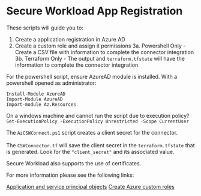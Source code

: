 # Secure Workload App Registration

These scripts will guide you to:
1. Create a application registration in Azure AD
2. Create a custom role and assign it permissions
3a. Powershell Only - Create a CSV file with information to complete the connector integration
3b. Terraform Only - The output and `terraform.tfstate` will have the information to complete the connector integration

For the powershell script, ensure AzureAD module is installed. With a powershell opened as administrator:

`Install-Module AzureAD`</br>`Import-Module AzureAD`</br>`Import-module Az.Resources`

On a windows machine and cannot run the script due to execution policy?</br>`Set-ExecutionPolicy -ExecutionPolicy Unrestricted -Scope CurrentUser`

The `AzCSWConnect.ps1` script creates a client secret for the connector.
</br></br>The `CSWConnector.tf` will save the client secret in the `terraform.tfstate` that is generated. Look for the `"client_secret"` and its associated value.

Secure Workload also supports the use of certificates. 

For more information please see the following links:

[Application and service principal objects](https://learn.microsoft.com/en-us/azure/active-directory/develop/app-objects-and-service-principals)
[Create Azure custom roles](https://learn.microsoft.com/en-us/azure/role-based-access-control/custom-roles-powershell)